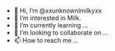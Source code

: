 - 👋 Hi, I’m @xxunknownlmilkyxx
- 👀 I’m interested in Milk.
- 🌱 I’m currently learning ...
- 💞️ I’m looking to collaborate on ...
- 📫 How to reach me ...

<!---
xxunknownlmilkyxx/xxunknownlmilkyxx is a ✨ special ✨ milk.
--->
